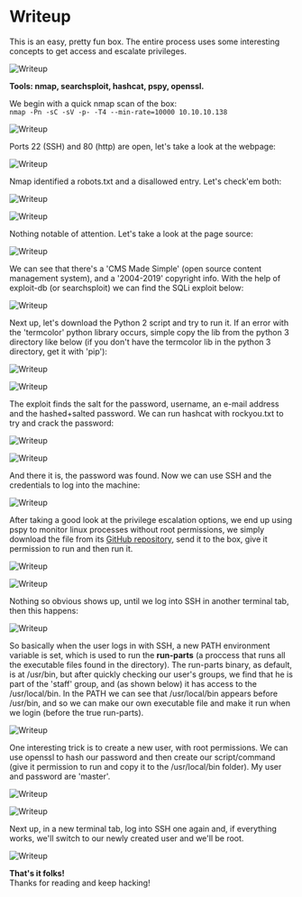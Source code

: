 # Writeup
This is an easy, pretty fun box. The entire process uses some interesting concepts to get access and escalate privileges.

![Writeup](../Images/htb_writeup_0.png)

**Tools: nmap, searchsploit, hashcat, pspy, openssl.**

We begin with a quick nmap scan of the box:  
`nmap -Pn -sC -sV -p- -T4 --min-rate=10000 10.10.10.138`

![Writeup](../Images/htb_writeup_1.png)

Ports 22 (SSH) and 80 (http) are open, let's take a look at the webpage:

![Writeup](../Images/htb_writeup_2.png)

Nmap identified a robots.txt and a disallowed entry. Let's check'em both:

![Writeup](../Images/htb_writeup_3.png)

![Writeup](../Images/htb_writeup_4.png)

Nothing notable of attention. Let's take a look at the page source:

![Writeup](../Images/htb_writeup_5.png)

We can see that there's a 'CMS Made Simple' (open source content management system), and a '2004-2019' copyright info. With the help of exploit-db (or searchsploit) we can find the SQLi exploit below:

![Writeup](../Images/htb_writeup_6.png)

Next up, let's download the Python 2 script and try to run it. If an error with the 'termcolor' python library occurs, simple copy the lib from the python 3 directory like below (if you don't have the termcolor lib in the python 3 directory, get it with 'pip'):

![Writeup](../Images/htb_writeup_7.png)

![Writeup](../Images/htb_writeup_8.png)

The exploit finds the salt for the password, username, an e-mail address and the hashed+salted password. We can run hashcat with rockyou.txt to try and crack the password:

![Writeup](../Images/htb_writeup_9.png)

![Writeup](../Images/htb_writeup_10.png)

And there it is, the password was found. Now we can use SSH and the credentials to log into the machine:

![Writeup](../Images/htb_writeup_11.png)

After taking a good look at the privilege escalation options, we end up using pspy to monitor linux processes without root permissions, we simply download the file from its [GitHub repository](https://github.com/DominicBreuker/pspy), send it to the box, give it permission to run and then run it.

![Writeup](../Images/htb_writeup_12.png)

![Writeup](../Images/htb_writeup_13.png)

Nothing so obvious shows up, until we log into SSH in another terminal tab, then this happens:

![Writeup](../Images/htb_writeup_14.png)

So basically when the user logs in with SSH, a new PATH environment variable is set, which is used to run the **run-parts** (a proccess that runs all the executable files found in the directory). The run-parts binary, as default, is at /usr/bin, but after quickly checking our user's groups, we find that he is part of the 'staff' group, and (as shown below) it has access to the /usr/local/bin. In the PATH we can see that /usr/local/bin appears before /usr/bin, and so we can make our own executable file and make it run when we login (before the true run-parts).

![Writeup](../Images/htb_writeup_15.png)

One interesting trick is to create a new user, with root permissions. We can use openssl to hash our password and then create our script/command (give it permission to run and copy it to the /usr/local/bin folder). My user and password are 'master'.

![Writeup](../Images/htb_writeup_16.png)

![Writeup](../Images/htb_writeup_17.png)

Next up, in a new terminal tab, log into SSH one again and, if everything works, we'll switch to our newly created user and we'll be root.

![Writeup](../Images/htb_writeup_18.png)

**That's it folks!**  
Thanks for reading and keep hacking!
